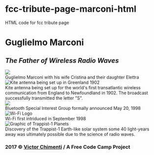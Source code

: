 # fcc-tribute-page-marconi-html
HTML code for fcc tribute page
<div class="container-fluid">
  <link rel="stylesheet" href="//maxcdn.bootstrapcdn.com/bootstrap/3.3.1/css/bootstrap.min.css"/>
  <div class="jumbotron">
    <div class="row">
      <div class="col-xs-12">
        <div class="center-block">
        <h1 class="text-center">Guglielmo Marconi</h1>
        <h2 class="text-center"><em>The Father of Wireless Radio Waves</em></h2>
          <div class="thumbnail-center"><img src="https://gugliemomarconi.files.wordpress.com/2013/03/32.jpg" atl="Marconi with wife Cristina and daughter Elettra" class="thin-black-border img-responsive center-block">
          <div class="caption text-center">Guglielmo Marconi with his wife Cristina and their daughter Elettra</div>
        </div>
        <div class="thumbnail"><img src="https://i2.wp.com/www.dxzone.com/qtc/wp-content/uploads/2015/12/op09def.jpg?resize=640%2C249" alt="Kite antenna being set up in Greenland 1902" class="thin-black-border img-responsive center-block">
          <div class="caption text-center">Kite antenna being set up for the world's first transatlantic wireless communication from England to Newfoundland in 1902. The broadcast successfully transmitted the letter "S".</div>
          <div class="thumbnail"><img class="medium-img" img src="http://1000logos.net/wp-content/uploads/2016/10/Bluetooth-Logo.png" atl="Bluetooth Logo" class="img-responsive center-block">
            <div class="caption text-center">Bluetooth Special Interest Group formally announced May 20, 1998</div>
          </div>
          <div class="thumbnail"><img class="small-img" img src="http://www.clipartbest.com/cliparts/4cb/Lpd/4cbLpdEgi.png" alt="Wi-Fi Logo" class="img-responsive center-block">
            <div class="caption text-center">
            Wi-Fi first intriduced in September 1998</div>
          </div>
          <div class="thumbnail"><img class="medium-img" img src="https://photojournal.jpl.nasa.gov/jpegMod/PIA21425_modest.jpg" alt="Graphic of Trappist-1 Planets" class="thin-black-border img-responsive center-block">
          <div class="caption text-center">Discovery of the Trappist-1 Earth-like solar system some 40 light-years away was ultimately possible due to the science of radio waves.</div>
            </div>
          </div>
        </div>
      </div>
    </div>
  </div>
</div>
  <section id="myfooter">
<footer class="clearfix">
  <div class="container">
  <h3>2017 &#169; <a href="https://www.linkedin.com/in/victorchimenti/" target="_blank">Victor Chimenti</a> / A Free Code Camp Project </h3>
  </div>
    </footer>
</section>
